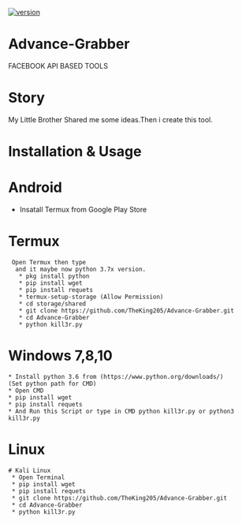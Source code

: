 [![version](https://camo.githubusercontent.com/58dfe92c3310f1c6c0044ba1a85da863f33f73ab/68747470733a2f2f696d672e736869656c64732e696f2f62616467652f56657273696f6e2533412d312e302d627269676874677265656e2e737667)](http://sadikulislam.xyz)

# Advance-Grabber
FACEBOOK API BASED TOOLS

# Story 
My Little Brother Shared me some ideas.Then i create this tool.

# Installation & Usage 

# Android
   * Insatall Termux from Google Play Store
   # Termux 
     Open Termux then type
      and it maybe now python 3.7x version.
       * pkg install python 
       * pip install wget
       * pip install requets
       * termux-setup-storage (Allow Permission)
       * cd storage/shared
       * git clone https://github.com/TheKing205/Advance-Grabber.git
       * cd Advance-Grabber
       * python kill3r.py 
    
   # Windows 7,8,10
    * Install python 3.6 from (https://www.python.org/downloads/)
    (Set python path for CMD)
    * Open CMD 
    * pip install wget
    * pip install requets
    * And Run this Script or type in CMD python kill3r.py or python3 kill3r.py
    
   # Linux
    # Kali Linux
     * Open Terminal
     * pip install wget
     * pip install requets
     * git clone https://github.com/TheKing205/Advance-Grabber.git
     * cd Advance-Grabber
     * python kill3r.py
